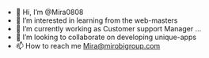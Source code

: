 - 👋 Hi, I’m @Mira0808
- 👀 I’m interested in learning from the web-masters
- 🌱 I’m currently working as Customer support Manager ...
- 💞️ I’m looking to collaborate on developing unique-apps
- 📫 How to reach me Mira@mirobigroup.com

<!---
Mira0808/Mira0808 is a ✨ special ✨ repository because its `README.md` (this file) appears on your GitHub profile.
You can click the Preview link to take a look at your changes.
--->
